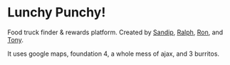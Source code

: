 Lunchy Punchy!
==============
Food truck finder & rewards platform. Created by [Sandip](https://github.com/strivedi183), [Ralph](https://github.com/RalphBernardo), [Ron](https://github.com/ron-), and [Tony](https://github.com/khalua).

It uses google maps, foundation 4, a whole mess of ajax, and 3 burritos.
